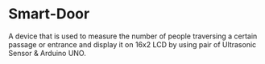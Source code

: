 # Smart-Door
A device that is used to measure the number of people traversing a certain passage or entrance and display it on 16x2 LCD by using pair of Ultrasonic Sensor &amp; Arduino UNO.
